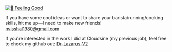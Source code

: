
[![🎵 Feeling Good](https://img.shields.io/badge/Spotify-Feeling%20Good%20by%20Nina%20Simone%20-green?logo=spotify&style=flat-square)](https://open.spotify.com/track/6Rqn2GFlmvmV4w9Ala0I1e?si=c497539b8ba64337)


If you have some cool ideas or want to share your barista/running/cooking skills, hit me up—I need to make new friends!  
[nvisshal1980@gmail.com](mailto:nvisshal1980@gmail.com)  


If you're interested in the work I did at Cloudsine (my previous job), feel free to check my github out: [Dr-Lazarus-V2](https://github.com/Dr-Lazarus-V2?tab=overview&from=2025-05-01&to=2025-05-31)
